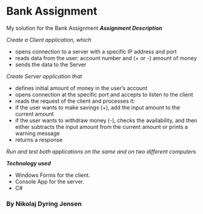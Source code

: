 # Bank Assignment
My solution for the Bank Assignment
**_Assignment Description_**

*Create a Client application, which*  
* opens connection to a server with a specific IP address and port 
* reads data from the user: account number and (+ or -) amount of money 
* sends the data to the Server 

*Create Server application that*
* defines initial amount of money in the user’s account 
* opens connection at the specific port and accepts to listen to the client 
* reads the request of the client and processes it: 
* if the user wants to make savings (+), add the input amount to the current amount 
* if the user wants to withdraw money (-), checks the availability, and then either subtracts the input amount from the current amount or prints a warning message 
* returns a response 

*Run and test both applications on the same and on two different computers*  

**_Technology used_**
* Windows Forms for the client.
* Console App for the server.
* C#
### By Nikolaj Dyring Jensen
